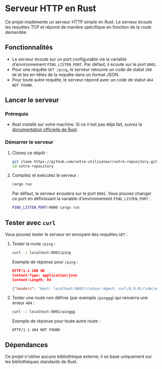 # Serveur HTTP en Rust

Ce projet implémente un serveur HTTP simple en Rust. Le serveur écoute les requêtes TCP et répond de manière spécifique en fonction de la route demandée.

## Fonctionnalités

- Le serveur écoute sur un port configurable via la variable d'environnement `PING_LISTEN_PORT`. Par défaut, il écoute sur le port `8001`.
- Pour une requête `GET /ping`, le serveur retourne un code de statut `200 OK` et les en-têtes de la requête dans un format JSON.
- Pour toute autre requête, le serveur répond avec un code de statut `404 NOT FOUND`.

## Lancer le serveur

### Prérequis

- Rust installé sur votre machine. Si ce n'est pas déjà fait, suivez la [documentation officielle de Rust](https://www.rust-lang.org/learn/get-started).

### Démarrer le serveur

1. Clonez ce dépôt :

   ```bash
   git clone https://github.com/votre-utilisateur/votre-repository.git
   cd votre-repository
   ```

2. Compilez et exécutez le serveur :

   ```bash
   cargo run
   ```

   Par défaut, le serveur écoutera sur le port `8001`. Vous pouvez changer ce port en définissant la variable d'environnement `PING_LISTEN_PORT` :

   ```bash
   PING_LISTEN_PORT=9000 cargo run
   ```

## Tester avec `curl`

Vous pouvez tester le serveur en envoyant des requêtes `GET` :

1. Tester la route `/ping` :

   ```bash
   curl -i localhost:8001/ping
   ```

   Exemple de réponse pour `/ping` :

   ```json
   HTTP/1.1 200 OK
   Content-Type: application/json
   Content-Length: 84

   {"headers": "Host: localhost:8001\r\nUser-Agent: curl/8.8.0\r\nAccept: */*"}
   ```

2. Tester une route non définie (par exemple `/pinggg`) qui renverra une erreur `404` :

   ```bash
   curl -i localhost:8001/pinggg
   ```

   Exemple de réponse pour toute autre route :

   ```plaintext
   HTTP/1.1 404 NOT FOUND
   ```

## Dépendances

Ce projet n'utilise aucune bibliothèque externe, il se base uniquement sur les bibliothèques standards de Rust.
